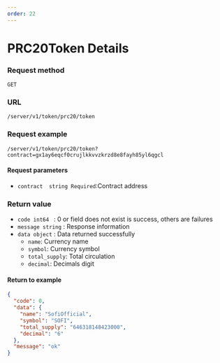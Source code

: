 ```yaml
---
order: 22
---
```



# PRC20Token Details

### Request method
`GET`

### URL
`/server/v1/token/prc20/token`

### Request example

```
/server/v1/token/prc20/token?contract=gx1ay6eqcf0crujlkkvvzkrzd8e8fayh85yl6qgcl
```


#### Request parameters
- `contract  string Required`:Contract address

### Return value
- `code int64 `  : 0 or field does not exist is success, others are failures
- `message string` : Response information
- `data object` : Data returned successfully
    - `name`: Currency name
    - `symbol`: Currency symbol
    - `total_supply`: Total circulation
    - `decimal`: Decimals digit

#### Return to example
```json
{
  "code": 0,
  "data": {
    "name": "SofiOfficial",
    "symbol": "SOFI",
    "total_supply": "646318148423000",
    "decimal": "6"
  },
  "message": "ok"
}
```